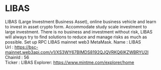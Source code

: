 # LIBAS
LIBAS (Large Investment Business Asset), online business vehicle and learn to invest in asset crypto form. Accommodate study scale investment to large investment. There is no business and investment without risk, LIBAS will always try to find solutions to reduce and manage risks as much as possible.
Set up RPC LIBAS mainnet web3 MetaMask.
Name    : LIBAS  
Url     : https://bsc-mainnet.web3api.com/v1/XS3WY67BIMDS8192QJQVRKQ6IKZWBRYU2I   
ChainId : 56  
Ticker  : LIBAS 
Explorer: https://www.mintme.com/explorer/home
